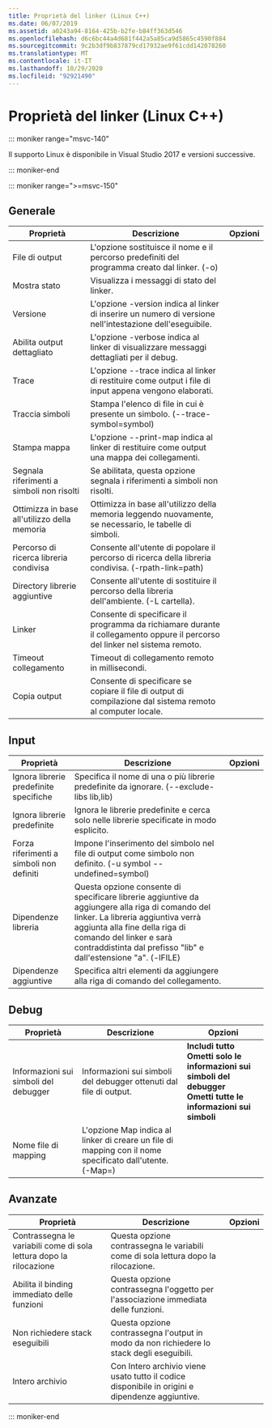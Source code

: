 ```yaml
---
title: Proprietà del linker (Linux C++)
ms.date: 06/07/2019
ms.assetid: a0243a94-8164-425b-b2fe-b84ff363d546
ms.openlocfilehash: d6c6bc44a4d681f442a5a85ca9d5865c4590f884
ms.sourcegitcommit: 9c2b3df9b837879cd17932ae9f61cdd142078260
ms.translationtype: MT
ms.contentlocale: it-IT
ms.lasthandoff: 10/29/2020
ms.locfileid: "92921490"
---
```

# <a name="linker-properties-linux-c"></a>Proprietà del linker (Linux C++)

::: moniker range="msvc-140"

Il supporto Linux è disponibile in Visual Studio 2017 e versioni successive.

::: moniker-end

::: moniker range=">=msvc-150"

## <a name="general"></a>Generale

| Proprietà | Descrizione | Opzioni |
|--|--|--|
| File di output | L'opzione sostituisce il nome e il percorso predefiniti del programma creato dal linker. (-o) |
| Mostra stato | Visualizza i messaggi di stato del linker. |
| Versione | L'opzione -version indica al linker di inserire un numero di versione nell'intestazione dell'eseguibile. |
| Abilita output dettagliato | L'opzione -verbose indica al linker di visualizzare messaggi dettagliati per il debug. |
| Trace | L'opzione --trace indica al linker di restituire come output i file di input appena vengono elaborati. |
| Traccia simboli | Stampa l'elenco di file in cui è presente un simbolo. (--trace-symbol=symbol) |
| Stampa mappa | L'opzione --print-map indica al linker di restituire come output una mappa dei collegamenti. |
| Segnala riferimenti a simboli non risolti | Se abilitata, questa opzione segnala i riferimenti a simboli non risolti. |
| Ottimizza in base all'utilizzo della memoria | Ottimizza in base all'utilizzo della memoria leggendo nuovamente, se necessario, le tabelle di simboli. |
| Percorso di ricerca libreria condivisa | Consente all'utente di popolare il percorso di ricerca della libreria condivisa. (-rpath-link=path) |
| Directory librerie aggiuntive | Consente all'utente di sostituire il percorso della libreria dell'ambiente. (-L cartella). |
| Linker | Consente di specificare il programma da richiamare durante il collegamento oppure il percorso del linker nel sistema remoto. |
| Timeout collegamento | Timeout di collegamento remoto in millisecondi. |
| Copia output | Consente di specificare se copiare il file di output di compilazione dal sistema remoto al computer locale. |

## <a name="input"></a>Input

| Proprietà | Descrizione | Opzioni |
|--|--|--|
| Ignora librerie predefinite specifiche | Specifica il nome di una o più librerie predefinite da ignorare. (--exclude-libs lib,lib) |
| Ignora librerie predefinite | Ignora le librerie predefinite e cerca solo nelle librerie specificate in modo esplicito. |
| Forza riferimenti a simboli non definiti | Impone l'inserimento del simbolo nel file di output come simbolo non definito. (-u symbol --undefined=symbol) |
| Dipendenze libreria | Questa opzione consente di specificare librerie aggiuntive da aggiungere alla riga di comando del linker. La libreria aggiuntiva verrà aggiunta alla fine della riga di comando del linker e sarà contraddistinta dal prefisso "lib" e dall'estensione "a".  (-lFILE) |
| Dipendenze aggiuntive | Specifica altri elementi da aggiungere alla riga di comando del collegamento. |

## <a name="debugging"></a>Debug

| Proprietà | Descrizione | Opzioni |
|--|--|--|
| Informazioni sui simboli del debugger | Informazioni sui simboli del debugger ottenuti dal file di output. | **Includi tutto**<br>**Ometti solo le informazioni sui simboli del debugger**<br>**Ometti tutte le informazioni sui simboli**<br> |
| Nome file di mapping | L'opzione Map indica al linker di creare un file di mapping con il nome specificato dall'utente. (-Map=) |

## <a name="advanced"></a>Avanzate

| Proprietà | Descrizione | Opzioni |
|--|--|--|
| Contrassegna le variabili come di sola lettura dopo la rilocazione | Questa opzione contrassegna le variabili come di sola lettura dopo la rilocazione. |
| Abilita il binding immediato delle funzioni | Questa opzione contrassegna l'oggetto per l'associazione immediata delle funzioni. |
| Non richiedere stack eseguibili | Questa opzione contrassegna l'output in modo da non richiedere lo stack degli eseguibili. |
| Intero archivio | Con Intero archivio viene usato tutto il codice disponibile in origini e dipendenze aggiuntive. |

::: moniker-end
